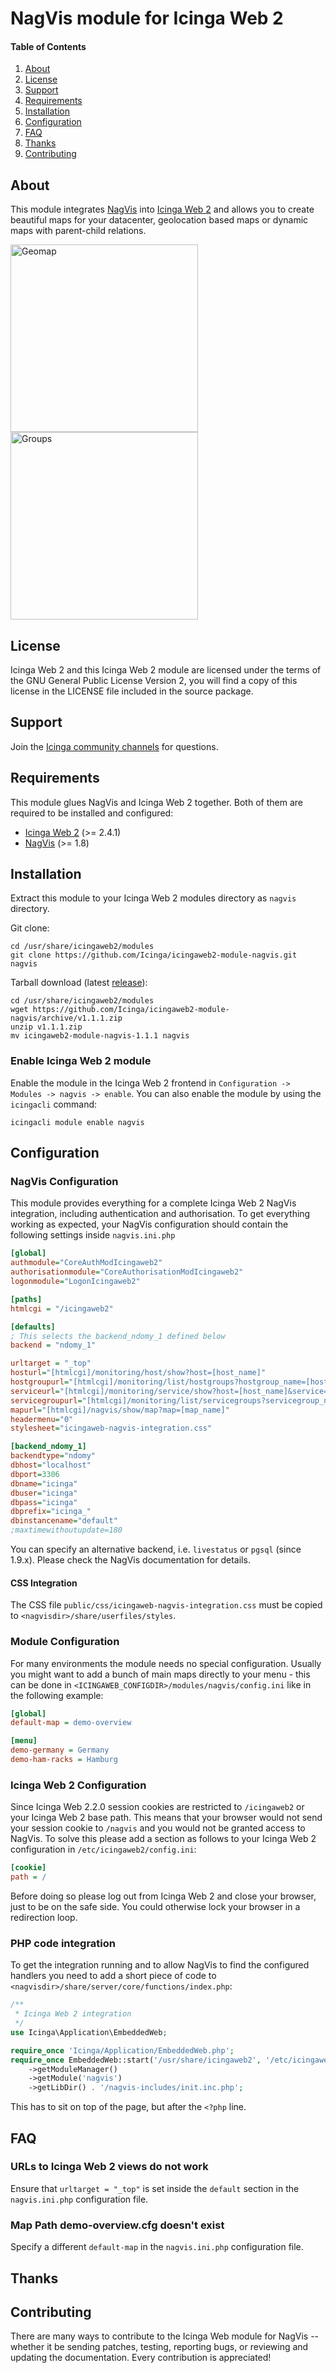 # NagVis module for Icinga Web 2

#### Table of Contents

1. [About](#about)
2. [License](#license)
3. [Support](#support)
4. [Requirements](#requirements)
5. [Installation](#installation)
6. [Configuration](#configuration)
7. [FAQ](#faq)
8. [Thanks](#thanks)
9. [Contributing](#contributing)

## About

This module integrates [NagVis](https://www.nagvis.org/) into [Icinga Web 2](https://www.icinga.com/products/icinga-web-2/)
and allows you to create beautiful maps for your datacenter, geolocation based maps or dynamic maps with parent-child
relations.

<img src="https://github.com/Icinga/icingaweb2-module-nagvis/blob/master/doc/screenshot/geomap.png" alt="Geomap" height="300">

<img src="https://github.com/Icinga/icingaweb2-module-nagvis/blob/master/doc/screenshot/groups.png" alt="Groups" height="300">

## License

Icinga Web 2 and this Icinga Web 2 module are licensed under the terms of the GNU General Public License Version 2, you will find a copy of this license in the LICENSE file included in the source package.

## Support

Join the [Icinga community channels](https://www.icinga.com/community/get-involved/) for questions.

## Requirements

This module glues NagVis and Icinga Web 2 together. Both of them are required
to be installed and configured:

* [Icinga Web 2](https://www.icinga.com/products/icinga-web-2/) (>= 2.4.1)
* [NagVis](https://www.nagvis.org/) (&gt;= 1.8)


## Installation

Extract this module to your Icinga Web 2 modules directory as `nagvis` directory.

Git clone:

```
cd /usr/share/icingaweb2/modules
git clone https://github.com/Icinga/icingaweb2-module-nagvis.git nagvis
```


Tarball download (latest [release](https://github.com/Icinga/icingaweb2-module-nagvis/releases/latest)):

```
cd /usr/share/icingaweb2/modules
wget https://github.com/Icinga/icingaweb2-module-nagvis/archive/v1.1.1.zip
unzip v1.1.1.zip
mv icingaweb2-module-nagvis-1.1.1 nagvis
```

### Enable Icinga Web 2 module

Enable the module in the Icinga Web 2 frontend in `Configuration -> Modules -> nagvis -> enable`.
You can also enable the module by using the `icingacli` command:

```
icingacli module enable nagvis
```

## Configuration

### NagVis Configuration

This module provides everything for a complete Icinga Web 2 NagVis
integration, including authentication and authorisation. To get
everything working as expected, your NagVis configuration should contain
the following settings inside `nagvis.ini.php`

```ini
[global]
authmodule="CoreAuthModIcingaweb2"
authorisationmodule="CoreAuthorisationModIcingaweb2"
logonmodule="LogonIcingaweb2"

[paths]
htmlcgi = "/icingaweb2"

[defaults]
; This selects the backend_ndomy_1 defined below
backend = "ndomy_1"

urltarget = "_top"
hosturl="[htmlcgi]/monitoring/host/show?host=[host_name]"
hostgroupurl="[htmlcgi]/monitoring/list/hostgroups?hostgroup_name=[hostgroup_name]"
serviceurl="[htmlcgi]/monitoring/service/show?host=[host_name]&service=[service_description]"
servicegroupurl="[htmlcgi]/monitoring/list/servicegroups?servicegroup_name=[servicegroup_name]"
mapurl="[htmlcgi]/nagvis/show/map?map=[map_name]"
headermenu="0"
stylesheet="icingaweb-nagvis-integration.css"

[backend_ndomy_1]
backendtype="ndomy"
dbhost="localhost"
dbport=3306
dbname="icinga"
dbuser="icinga"
dbpass="icinga"
dbprefix="icinga_"
dbinstancename="default"
;maxtimewithoutupdate=180
```

You can specify an alternative backend, i.e. `livestatus` or `pgsql` (since 1.9.x).
Please check the NagVis documentation for details.

#### CSS Integration

The CSS file `public/css/icingaweb-nagvis-integration.css` must be copied to
`<nagvisdir>/share/userfiles/styles`.

### Module Configuration

For many environments the module needs no special configuration. Usually
you might want to add a bunch of main maps directly to your menu - this
can be done in `<ICINGAWEB_CONFIGDIR>/modules/nagvis/config.ini` like in
the following example:

```ini
[global]
default-map = demo-overview

[menu]
demo-germany = Germany
demo-ham-racks = Hamburg
```

### Icinga Web 2 Configuration

Since Icinga Web 2.2.0 session cookies are restricted to `/icingaweb2` or
your Icinga Web 2 base path. This means that your browser would not send
your session cookie to `/nagvis` and you would not be granted access to
NagVis. To solve this please add a section as follows to your Icinga Web 2
configuration in `/etc/icingaweb2/config.ini`:

```ini
[cookie]
path = /
```

Before doing so please log out from Icinga Web 2 and close your browser,
just to be on the safe side. You could otherwise lock your browser in a
redirection loop.

### PHP code integration

To get the integration running and to allow NagVis to find the configured
handlers you need to add a short piece of code to
`<nagvisdir>/share/server/core/functions/index.php`:

```php
/**
 * Icinga Web 2 integration
 */
use Icinga\Application\EmbeddedWeb;

require_once 'Icinga/Application/EmbeddedWeb.php';
require_once EmbeddedWeb::start('/usr/share/icingaweb2', '/etc/icingaweb2')
    ->getModuleManager()
    ->getModule('nagvis')
    ->getLibDir() . '/nagvis-includes/init.inc.php';
```

This has to sit on top of the page, but after the `<?php` line.


## FAQ

### URLs to Icinga Web 2 views do not work

Ensure that `urltarget = "_top"` is set inside the `default` section
in the `nagvis.ini.php` configuration file.

### Map Path demo-overview.cfg doesn't exist

Specify a different `default-map` in the `nagvis.ini.php` configuration file.

## Thanks



## Contributing

There are many ways to contribute to the Icinga Web module for NagVis --
whether it be sending patches, testing, reporting bugs, or reviewing and
updating the documentation. Every contribution is appreciated!


